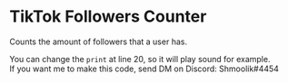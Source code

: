 # TikTok Followers Counter
Counts the amount of followers that a user has.

You can change the `print` at line 20, so it will play sound for example.\
If you want me to make this code, send DM on Discord: Shmoolik#4454
